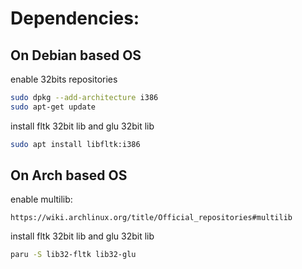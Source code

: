 # Dependencies:
## On Debian based OS

enable 32bits repositories
```Bash
sudo dpkg --add-architecture i386
sudo apt-get update
```
install fltk 32bit lib and glu 32bit lib
```Bash
sudo apt install libfltk:i386
```

## On Arch based OS
enable multilib:
```
https://wiki.archlinux.org/title/Official_repositories#multilib
```
install fltk 32bit lib and glu 32bit lib
```Bash
paru -S lib32-fltk lib32-glu
```
